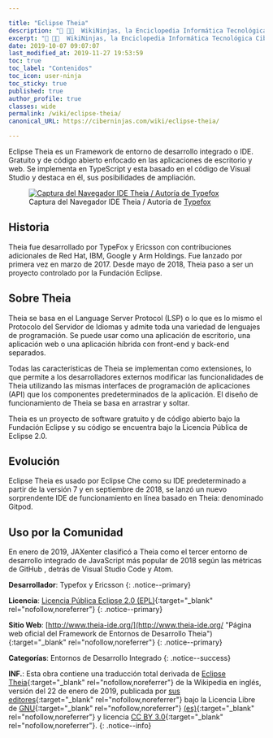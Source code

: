 ```yaml
---

title: "Eclipse Theia"
description: "📖 👨‍💻  WikiNinjas, la Enciclopedia Informática Tecnológica Ciberninjas: Eclipse Theia, Entorno de desarrollo integrado o IDE."
excerpt: "📖 👨‍💻  WikiNinjas, la Enciclopedia Informática Tecnológica Ciberninjas: Eclipse Theia, Entorno de desarrollo integrado o IDE."
date: 2019-10-07 09:07:07
last_modified_at: 2019-11-27 19:53:59
toc: true
toc_label: "Contenidos"
toc_icon: user-ninja
toc_sticky: true
published: true
author_profile: true
classes: wide
permalink: /wiki/eclipse-theia/
canonical_URL: https://ciberninjas.com/wiki/eclipse-theia/

---
```


Eclipse Theia es un Framework de entorno de desarrollo integrado o IDE. Gratuito y de código abierto enfocado en las aplicaciones de escritorio y web. Se implementa en TypeScript y esta basado en el código de Visual Studio y destaca en él, sus posibilidades de ampliación.

<figure>
<a class="image-pop" href="https://theia-ide.org/static/theia-screenshot-5da315784b70a935f8196407284cbe1e.jpg"><img src="https://theia-ide.org/static/theia-screenshot-5da315784b70a935f8196407284cbe1e.jpg" alt="Captura del Navegador IDE Theia / Autoría de Typefox" /></a>
<figcaption>Captura del Navegador IDE Theia / Autoría de <a href="https://www.typefox.io/">Typefox</a></figcaption>
</figure>

## Historia

Theia fue desarrollado por TypeFox y Ericsson con contribuciones adicionales de Red Hat, IBM, Google y Arm Holdings. Fue lanzado por primera vez en marzo de 2017. Desde mayo de 2018, Theia paso a ser un proyecto controlado por la Fundación Eclipse.

## Sobre Theia

Theia se basa en el Language Server Protocol (LSP) o lo que es lo mismo el Protocolo del Servidor de Idiomas y admite toda una variedad de lenguajes de programación. Se puede usar como una aplicación de escritorio, una aplicación web o una aplicación híbrida con front-end y back-end separados.

<script async src="https://pagead2.googlesyndication.com/pagead/js/adsbygoogle.js"></script>
<ins class="adsbygoogle"
     style="display:block; text-align:center;"
     data-ad-layout="in-article"
     data-ad-format="fluid"
     data-ad-client="ca-pub-9630764103400456"
     data-ad-slot="3229974124"></ins>
<script>
     (adsbygoogle = window.adsbygoogle || []).push({});
</script>

Todas las características de Theia se implementan como extensiones, lo que permite a los desarrolladores externos modificar las funcionalidades de Theia utilizando las mismas interfaces de programación de aplicaciones (API) que los componentes predeterminados de la aplicación. El diseño de funcionamiento de Theia se basa en arrastrar y soltar.
<!-- Protocolo del servidor de idiomas https://en.wikipedia.org/wiki/Language_Server_Protocol  https://microsoft.github.io/language-server-protocol/ Protocolos de Comunicaciones https://en.wikipedia.org/wiki/Category:Communications_protocols-->

Theia es un proyecto de software gratuito y de código abierto bajo la Fundación Eclipse y su código se encuentra bajo la Licencia Pública de Eclipse 2.0.

## Evolución

Eclipse Theia es usado por Eclipse Che como su IDE predeterminado a partir de la versión 7 y en septiembre de 2018, se lanzó un nuevo sorprendente IDE de funcionamiento en línea basado en Theia: denominado Gitpod.

## Uso por la Comunidad

En enero de 2019, JAXenter clasificó a Theia como el tercer entorno de desarrollo integrado de JavaScript más popular de 2018 según las métricas de GitHub , detrás de Visual Studio Code y Atom.

**Desarrollador**: Typefox y Ericsson
{: .notice--primary}

**Licencia**: [Licencia Pública Eclipse 2.0 (EPL)](https://es.wikipedia.org/wiki/Eclipse_Public_License){:target="_blank" rel="nofollow,noreferrer"}
{: .notice--primary}

**Sitio Web**: [http://www.theia-ide.org/](http://www.theia-ide.org/ "Página web oficial del Framework de Entornos de Desarrollo Theia"){:target="_blank" rel="nofollow,noreferrer"}
{: .notice--primary}

**Categorías**: Entornos de Desarrollo Integrado
{: .notice--success}

**INF.**: Esta obra contiene una traducción total derivada de [Eclipse Theia](https://en.wikipedia.org/wiki/Eclipse_Theia){:target="_blank" rel="nofollow,noreferrer"} de la Wikipedia en inglés, versión del 22 de enero de 2019, publicada por [sus editores](https://en.wikipedia.org/w/index.php?title=Eclipse_Theia&action=history){:target="_blank" rel="nofollow,noreferrer"} bajo la Licencia Libre de [GNU](http://www.gnu.org/licenses/licenses.html#GPL){:target="_blank" rel="nofollow,noreferrer"} [(es)](https://es.wikipedia.org/wiki/Wikipedia:Traducci%C3%B3n_no_oficial_de_la_Licencia_de_documentaci%C3%B3n_libre_de_GNU){:target="_blank" rel="nofollow,noreferrer"} y licencia [CC BY 3.0](https://creativecommons.org/licenses/by-sa/3.0/deed.es){:target="_blank" rel="nofollow,noreferrer"}.
{: .notice--info}